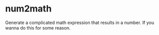 # num2math
Generate a complicated math expression that results in a number. If you wanna do this for some reason.
